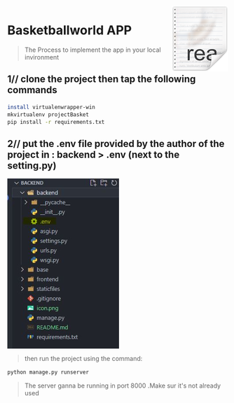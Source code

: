 <img src="icon.png" align="right" />

# Basketballworld APP

> The Process to implement the app in your local invironment

## 1// clone the project then tap the following commands

```bash
install virtualenwrapper-win
mkvirtualenv projectBasket
pip install -r requirements.txt

```

## 2// put the .env file provided by the author of the project in : backend > .env (next to the setting.py)

<img src=".env.JPG" align="center" />

> then run the project using the command:

```bash
python manage.py runserver

```

> The server ganna be running in port 8000 .Make sur it's not already used
